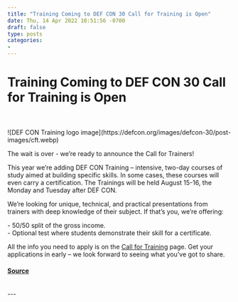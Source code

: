 ```yaml
---
title: "Training Coming to DEF CON 30 Call for Training is Open"
date: Thu, 14 Apr 2022 10:51:56 -0700
draft: false
type: posts
categories: 
- 
---
```

# Training Coming to DEF CON 30 Call for Training is Open

<br/>

<br/>
![DEF CON Training logo image](https://defcon.org/images/defcon-30/post-images/cft.webp)  

The wait is over - we’re ready to announce the Call for Trainers!  
  
This year we’re adding DEF CON Training – intensive, two-day courses of study aimed at building specific skills. In some cases, these courses will even carry a certification. The Trainings will be held August 15-16, the Monday and Tuesday after DEF CON.  
  
We’re looking for unique, technical, and practical presentations from trainers with deep knowledge of their subject. If that’s you, we’re offering:  
  
\- 50/50 split of the gross income.  
\- Optional test where students demonstrate their skill for a certificate.  
  
All the info you need to apply is on the [Call for Training](https://defcon.org/html/defcon-30/dc-30-cft.html) page. Get your applications in early – we look forward to seeing what you’ve got to share.

#### [Source](https://defcon.org/html/defcon-30/dc-30-cft.html)

<br/>
---
